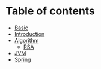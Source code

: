 # Table of contents

* [Basic](basic.md)
* [Introduction](README.md)
* [Algorithm]()
  * [RSA](algorithm/rsa.md)
* [JVM]()
  <!-- * [JVM Tuning] -->
* [Spring]()
